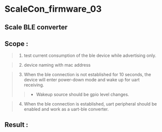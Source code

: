 # ScaleCon_firmware_03

## Scale BLE converter

## Scope : 

  >1. test current consumption of the ble device while advertising only.

  >2. device naming with mac address

  >3. When the ble connection is not established for 10 seconds, the device will enter power-down mode and wake up for uart receiving.
  >>- Wakeup source should be gpio level changes.
  
  >4. When the ble connection is established, uart peripheral should be enabled and work as a uart-ble converter.

## Result :

  >
